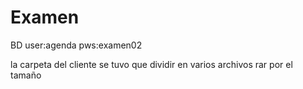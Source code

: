 # Examen

BD
user:agenda
pws:examen02

la carpeta del cliente se tuvo que dividir en varios archivos rar por el tamaño
